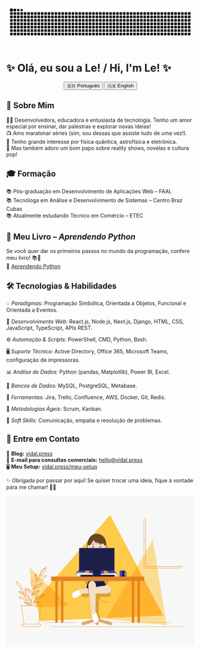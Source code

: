 <picture>
  <source media="(prefers-color-scheme: dark)" srcset="https://raw.githubusercontent.com/davinyleticia/davinyleticia/output/github-contribution-grid-snake-dark.svg">
  <source media="(prefers-color-scheme: light)" srcset="https://raw.githubusercontent.com/davinyleticia/davinyleticia/output/github-contribution-grid-snake.svg">
  <img alt="github contribution grid snake animation" src="https://raw.githubusercontent.com/davinyleticia/davinyleticia/output/github-contribution-grid-snake.svg">
</picture>

# ✨ Olá, eu sou a Le! / Hi, I'm Le! ✨

<div align="center">
  <button onclick="showSection('pt')">🇧🇷 Português</button>
  <button onclick="showSection('en')">🇬🇧 English</button>
</div>

<div id="pt">

## 🌟 Sobre Mim

👩‍💻 Desenvolvedora, educadora e entusiasta de tecnologia. Tenho um amor especial por ensinar, dar palestras e explorar novas ideias!  
📺 Amo maratonar séries (sim, sou dessas que assiste tudo de uma vez!).  
🔭 Tenho grande interesse por física quântica, astrofísica e eletrônica.  
💬 Mas também adoro um bom papo sobre reality shows, novelas e cultura pop!

## 🎓 Formação

📚 Pós-graduação em Desenvolvimento de Aplicações Web – FAAL  
📚 Tecnóloga em Análise e Desenvolvimento de Sistemas – Centro Braz Cubas  
📚 Atualmente estudando Técnico em Comércio – ETEC  

## 📖 Meu Livro – *Aprendendo Python*

Se você quer dar os primeiros passos no mundo da programação, confere meu livro! 📚🐍  
📌 [Aprendendo Python](https://aprendendo-python.vidal.press)

## 🛠️ Tecnologias & Habilidades

💡 *Paradigmas:* Programação Simbólica, Orientada a Objetos, Funcional e Orientada a Eventos. 

🎨 *Desenvolvimento Web:* React.js, Node.js, Next.js, Django, HTML, CSS, JavaScript, TypeScript, APIs REST.

⚙️ *Automação & Scripts:* PowerShell, CMD, Python, Bash.  

🖥️ *Suporte Técnico:* Active Directory, Office 365, Microsoft Teams, configuração de impressoras.  

📊 *Análise de Dados:* Python (pandas, Matplotlib), Power BI, Excel.  

💾 *Bancos de Dados:* MySQL, PostgreSQL, Metabase.  

🚀 *Ferramentas:* Jira, Trello, Confluence, AWS, Docker, Git, Redis.  

📌 *Metodologias Ágeis:* Scrum, Kanban.  

💖 *Soft Skills:* Comunicação, empatia e resolução de problemas.

## 💌 Entre em Contato
 
📝 **Blog:** [vidal.press](https://vidal.press)  
📧 **E-mail para consultas comerciais:** [hello@vidal.press](mailto:hello@vidal.press)  
🖥️ **Meu Setup:** [vidal.press/meu-setup](https://vidal.press/meu-setup)  

✨ Obrigada por passar por aqui! Se quiser trocar uma ideia, fique à vontade para me chamar! 🚀💜
</div>

<div id="en" style="display:none;">

## 🌟 About Me

👩‍💻 Developer, educator, and tech enthusiast. I have a special love for teaching, speaking, and exploring new ideas!  
📺 I love binge-watching series (yes, I'm the kind of person who watches everything at once!).  
🔭 I have a great interest in quantum physics, astrophysics, and electronics.  
💬 But I also love chatting about reality shows, soap operas, and pop culture!

## 🎓 Education

📚 Postgraduate in Web Application Development – FAAL  
📚 Technologist in Systems Analysis and Development – Centro Braz Cubas  
📚 Currently studying Technical Commerce – ETEC  

## 📖 My Book – *Learning Python*

If you want to take your first steps into programming, check out my book! 📚🐍  
📌 [Learning Python](https://aprendendo-python.vidal.press)

## 🛠️ Technologies & Skills

💡 *Programming Paradigms:* Symbolic, Object-Oriented, Functional, and Event-Driven Programming.  

🎨 *Web Development:* React.js, Node.js, Next.js, Django, HTML, CSS, JavaScript, TypeScript, REST APIs. 

⚙️ *Automation & Scripting:* PowerShell, CMD, Python, Bash.  

🖥️ *Technical Support:* Active Directory, Office 365, Microsoft Teams, printer configuration. 

📊 *Data Analysis:* Python (pandas, Matplotlib), Power BI, Excel.  

💾 *Databases:* MySQL, PostgreSQL, Metabase.  

🚀 *Tools:* Jira, Trello, Confluence, AWS, Docker, Git, Redis.  

📌 *Agile Methodologies:* Scrum, Kanban.  

💖 *Soft Skills:* Communication, empathy, and problem-solving.

## 💌 Contact Me
 
📝 **Blog:** [vidal.press](https://vidal.press)  
📧 **Email for business inquiries:** [hello@vidal.press](mailto:hello@vidal.press)  
🖥️ **My Setup:** [vidal.press/meu-setup](https://vidal.press/meu-setup)  

✨ Thanks for stopping by! If you want to chat, feel free to reach out! 🚀💜
</div>

<div align="center">
  <img src="code.gif" width="100%" height="400px">
</div>
